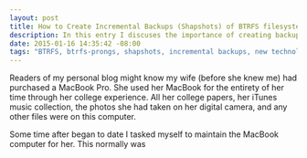 ```yaml
---
layout: post
title: How to Create Incremental Backups (Shapshots) of BTRFS filesystems (Part 1)
description: In this entry I discuses the importance of creating backups on BTRFS and how to create those backups.
date: 2015-01-16 14:35:42 -08:00
tags: "BTRFS, btrfs-prongs, shapshots, incremental backups, new technology, backups"
---
```


Readers of my personal blog might know my wife (before she knew me) had purchased a MacBook Pro. She used her MacBook for the entirety of her time through her college experience. All her college papers, her iTunes music collection, the photos she had taken on her digital camera, and any other files were on this computer.

Some time after began to date I tasked myself to maintain the MacBook computer for her. This normally was  